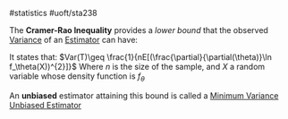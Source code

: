 #statistics 
#uoft/sta238 

The **Cramer-Rao Inequality** provides a *lower bound* that the observed [Variance](../STA237%20Notes/Variance.md) of an [Estimator](Estimator.md) can have:

It states that:
	$Var(T)\geq \frac{1}{nE[(\frac{\partial}{\partial(\theta)}\ln f_\theta(X))^{2}]}$
	Where $n$ is the size of the sample, and $X$ a random variable whose density function is $f_\theta$

An **unbiased** estimator attaining this bound is called a [Minimum Variance Unbiased Estimator](Minimum%20Variance%20Unbiased%20Estimator)
